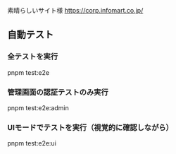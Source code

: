 素晴らしいサイト様
https://corp.infomart.co.jp/


## 自動テスト

### 全テストを実行
pnpm test:e2e

### 管理画面の認証テストのみ実行
pnpm test:e2e:admin

### UIモードでテストを実行（視覚的に確認しながら）
pnpm test:e2e:ui
